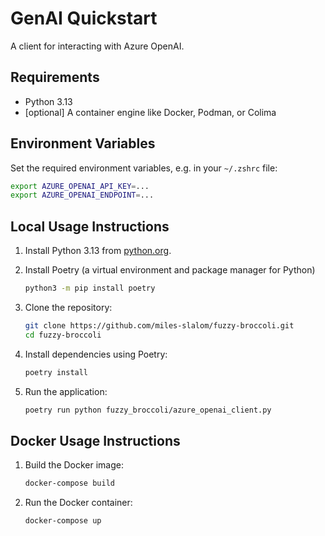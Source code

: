 # GenAI Quickstart

A client for interacting with Azure OpenAI.

## Requirements

- Python 3.13
- [optional] A container engine like Docker, Podman, or Colima

## Environment Variables

Set the required environment variables, e.g. in your `~/.zshrc` file:

```sh
export AZURE_OPENAI_API_KEY=...
export AZURE_OPENAI_ENDPOINT=...
```


## Local Usage Instructions

1. Install Python 3.13 from [python.org](https://www.python.org/downloads/release/python-3130/).

2. Install Poetry (a virtual environment and package manager for Python)
    ```sh
    python3 -m pip install poetry
    ```

4. Clone the repository:

    ```sh
    git clone https://github.com/miles-slalom/fuzzy-broccoli.git
    cd fuzzy-broccoli
    ```

5. Install dependencies using Poetry:

    ```sh
    poetry install
    ```


2. Run the application:

    ```sh
    poetry run python fuzzy_broccoli/azure_openai_client.py
    ```

## Docker Usage Instructions

1. Build the Docker image:

    ```sh
    docker-compose build
    ```

2. Run the Docker container:

    ```sh
    docker-compose up
    ```
